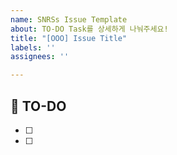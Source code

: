 ```yaml
---
name: SNRSs Issue Template
about: TO-DO Task를 상세하게 나눠주세요!
title: "[OOO] Issue Title"
labels: ''
assignees: ''

---
```


## 🚩 TO-DO
- [ ] 
- [ ]
